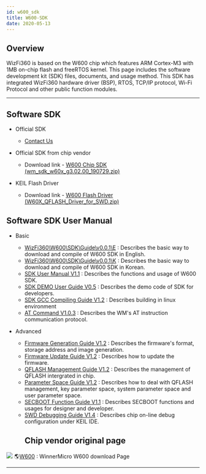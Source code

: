 ```yaml
---
id: w600_sdk
title: W600-SDK
date: 2020-05-13
---
```


## Overview

WizFi360 is based on the W600 chip which features ARM Cortex-M3 with 1MB
on-chip flash and freeRTOS kernel. This page includes the software
development kit (SDK) files, documents, and usage method. This SDK has
integrated WizFi360 hardware driver (BSP), RTOS, TCP/IP protocol, Wi-Fi
Protocol and other public function modules.

-----

## Software SDK

  - Official SDK
      - [Contact Us](mailto:wizfi@wiznet.io)

  - Official SDK from chip vendor
      - Download link - <a href="https://d3cmhcsnvv7jc.cloudfront.net/docs/img/products/wizfi360/board/wizfi360sdk/wm_sdk_w60x_g3.02.00_190729.zip" target="_blank">W600 Chip SDK (wm\_sdk\_w60x\_g3.02.00\_190729.zip)</a>

  - KEIL Flash Driver
      - Download link - <a href="https://d3cmhcsnvv7jc.cloudfront.net/docs/img/products/wizfi360/board/wizfi360sdk/w60x_qflash_driver_for_swd.zip" target="_blank">W600 Flash Driver (W60X\_QFLASH\_Driver\_for\_SWD.zip)</a>

## Software SDK User Manual

  - Basic
      - <a href="https://d3cmhcsnvv7jc.cloudfront.net/docs/img/products/wizfi360/board/wizfi360sdk/wizfi360_w600_sdk_guide_v0.0.1_e.pdf" target="_blank">WizFi360\W600\SDK\Guide\v0.0.1\E</a>
        : Describes the basic way to download and compile of W600 SDK in English.
      - <a href="https://d3cmhcsnvv7jc.cloudfront.net/docs/img/products/wizfi360/board/wizfi360sdk/wizfi360_w600_sdk_guide_v0.0.1_k.pdf" target="_blank">WizFi360\W600\SDK\Guide\v0.0.1\K</a>
        : Describes the basic way to download and compile of W600 SDK in Korean.
      - <a href="https://d3cmhcsnvv7jc.cloudfront.net/docs/img/products/wizfi360/board/wizfi360sdk/wm_w60x_sdk_user_manual_v1.1.pdf" target="_blank">SDK User Manual V1.1</a>
        : Describes the functions and usage of W600 SDK.
      - <a href="https://d3cmhcsnvv7jc.cloudfront.net/docs/img/products/wizfi360/board/wizfi360sdk/wm_w60x_sdk_demo_user_guide_v0.5.pdf" target="_blank">SDK DEMO User Guide V0.5</a>
        : Describes the demo code of SDK for developers.
      - <a href="https://d3cmhcsnvv7jc.cloudfront.net/docs/img/products/wizfi360/board/wizfi360sdk/wm_w60x_sdk_gcc_compiling_guide_v1.2.pdf" target="_blank">SDK GCC Compiling Guide V1.2</a>
        : Describes building in linux environment
      - <a href="https://d3cmhcsnvv7jc.cloudfront.net/docs/img/products/wizfi360/board/wizfi360sdk/wm_w60x_sdk_at_command_v1.0.3.pdf" target="_blank">AT Command V1.0.3</a>
        : Describes the WM's AT instruction communication protocol.

  - Advanced
      - <a href="https://d3cmhcsnvv7jc.cloudfront.net/docs/img/products/wizfi360/board/wizfi360sdk/wm_w60x_firmware_generation_guide_v1.2.pdf" target="_blank">Firmware Generation Guide V1.2</a>
        : Describes the firmware's format, storage address and image generation.
      - <a href="https://d3cmhcsnvv7jc.cloudfront.net/docs/img/products/wizfi360/board/wizfi360sdk/wm_w60x_firmware_update_guide_v1.2.pdf" target="_blank">Firmware Update Guide V1.2</a>
        : Describes how to update the firmware.
      - <a href="https://d3cmhcsnvv7jc.cloudfront.net/docs/img/products/wizfi360/board/wizfi360sdk/wm_w60x_qflash_management_guide_v1.2.pdf" target="_blank">QFLASH Management Guide V1.2</a>
        : Describes the management of QFLASH intergrated in chip.
      - <a href="https://d3cmhcsnvv7jc.cloudfront.net/docs/img/products/wizfi360/board/wizfi360sdk/wm_w60x_parameter_space_guide_v1.2.pdf" target="_blank">Parameter Space Guide V1.2</a>
        : Describes how to deal with QFLASH management, key parameter space, system parameter space and user parameter space.
      - <a href="https://d3cmhcsnvv7jc.cloudfront.net/docs/img/products/wizfi360/board/wizfi360sdk/wm_w60x_secboot_function_guide_v1.1.pdf" target="_blank">SECBOOT Function Guide V1.1</a>
        : Describes SECBOOT functions and usages for designer and developer.
      - <a href="https://d3cmhcsnvv7jc.cloudfront.net/docs/img/products/wizfi360/board/wizfi360sdk/wm_w60x_swd_debugging_guide_v1.4.pdf" target="_blank">SWD Debugging Guide V1.4</a>
        : Describes chip on-line debug configuration under KEIL IDE.
        ## Chip vendor original page

![](https://d3cmhcsnvv7jc.cloudfront.net/docs/img/products/w5500/w5500_evb/icons/link.png)
🌎[W600](http://www.winnermicro.com/en/html/1/156/158/497.html) :
WinnerMicro W600 download Page

-----
